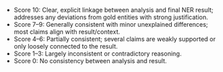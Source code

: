 - Score 10: Clear, explicit linkage between analysis and final NER result; addresses any deviations from gold entities with strong justification.
- Score 7–9: Generally consistent with minor unexplained differences; most claims align with result/context.
- Score 4–6: Partially consistent; several claims are weakly supported or only loosely connected to the result.
- Score 1–3: Largely inconsistent or contradictory reasoning.
- Score 0: No consistency between analysis and result.